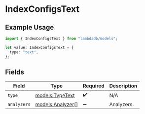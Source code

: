 # IndexConfigsText

## Example Usage

```typescript
import { IndexConfigsText } from "lambdadb/models";

let value: IndexConfigsText = {
  type: "text",
};
```

## Fields

| Field                                      | Type                                       | Required                                   | Description                                |
| ------------------------------------------ | ------------------------------------------ | ------------------------------------------ | ------------------------------------------ |
| `type`                                     | [models.TypeText](../models/typetext.md)   | :heavy_check_mark:                         | N/A                                        |
| `analyzers`                                | [models.Analyzer](../models/analyzer.md)[] | :heavy_minus_sign:                         | Analyzers.                                 |